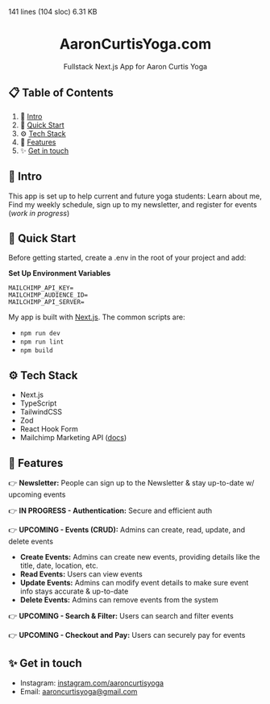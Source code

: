141 lines (104 sloc)  6.31 KB
   
<h1 align="center">AaronCurtisYoga.com</h1>
<p align="center">Fullstack Next.js App for Aaron Curtis Yoga </p>

## 📋 <a name="table">Table of Contents</a>

1. 🤖 [Intro](#introduction)
2. 🤸 [Quick Start](#quick-start)
3. ⚙️ [Tech Stack](#tech-stack)
4. 🔋 [Features](#features)
5. ✨ [Get in touch](#contact)


## <a name="introduction">🤖 Intro</a>

This app is set up to help current and future yoga students: 
Learn about me, Find my weekly schedule, sign up to my newsletter, and register for events (_work in progress_)


## <a name="quick-start">🤸 Quick Start</a>

Before getting started, create a .env in the root of your project and add:

**Set Up Environment Variables**

```env
MAILCHIMP_API_KEY=
MAILCHIMP_AUDIENCE_ID=
MAILCHIMP_API_SERVER=
```

My app is built with [Next.js](https://nextjs.org/). The common scripts are:
- `npm run dev`
- `npm run lint`
- `npm build` 


## <a name="tech-stack">⚙️ Tech Stack</a>

- Next.js
- TypeScript
- TailwindCSS
- Zod
- React Hook Form
- Mailchimp Marketing API ([docs](https://mailchimp.com/developer/marketing/))

## <a name="features">🔋 Features</a>

👉 **Newsletter:** People can sign up to the Newsletter & stay up-to-date w/ upcoming events

👉 **IN PROGRESS - Authentication:** Secure and efficient auth

👉 **UPCOMING - Events (CRUD):** Admins can create, read, update, and delete events
- **Create Events:** Admins can  create new events, providing details like the title, date, location, etc.
- **Read Events:** Users can view events
- **Update Events:** Admins can modify event details to make sure  event info stays accurate & up-to-date
- **Delete Events:** Admins can remove events from the system

👉 **UPCOMING - Search & Filter:** Users can search and filter events

👉 **UPCOMING - Checkout and Pay:** Users can securely pay for events


## <a name="contact">✨ Get in touch</a>
* Instagram: [instagram.com/aaroncurtisyoga](https://www.instagram.com/aaroncurtisyoga/)
* Email: aaroncurtisyoga@gmail.com

